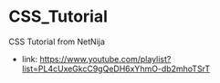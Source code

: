 # CSS_Tutorial
CSS Tutorial from NetNija

- link: https://www.youtube.com/playlist?list=PL4cUxeGkcC9gQeDH6xYhmO-db2mhoTSrT
